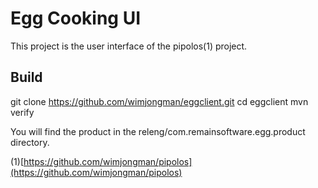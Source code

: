 Egg Cooking UI
=============

This project is the user interface of the pipolos(1) project. 

## Build
git clone https://github.com/wimjongman/eggclient.git
cd eggclient
mvn verify

You will find the product in the releng/com.remainsoftware.egg.product directory.

(1)[https://github.com/wimjongman/pipolos](https://github.com/wimjongman/pipolos)
